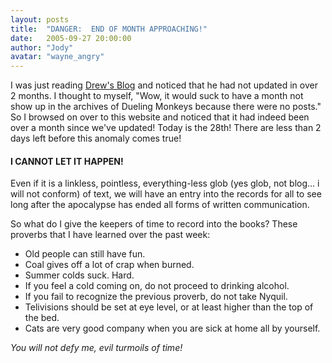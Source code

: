 ```yaml
---
layout: posts
title:  "DANGER:  END OF MONTH APPROACHING!"
date:   2005-09-27 20:00:00
author: "Jody"
avatar: "wayne_angry"
---
```

I was just reading [Drew's Blog](http://blog.cholmon.com) and noticed that he had not updated in over 2 months. I thought to myself, &quot;Wow, it would suck to have a month not show up in the archives of Dueling Monkeys because there were no posts.&quot; So I browsed on over to this website and noticed that it had indeed been over a month since we've updated! Today is the 28th! There are less than 2 days left before this anomaly comes true!

#### I CANNOT LET IT HAPPEN!

Even if it is a linkless, pointless, everything-less glob (yes glob, not blog... i will not conform) of text, we will have an entry into the records for all to see long after the apocalypse has ended all forms of written communication.

 So what do I give the keepers of time to record into the books? These proverbs that I have learned over the past week:

* Old people can still have fun.
* Coal gives off a lot of crap when burned.
* Summer colds suck. Hard.
* If you feel a cold coming on, do not proceed to drinking alcohol.
* If you fail to recognize the previous proverb, do not take Nyquil.
* Telivisions should be set at eye level, or at least higher than the top of the bed.
* Cats are very good company when you are sick at home all by yourself.



 _You will not defy me, evil turmoils of time!_
